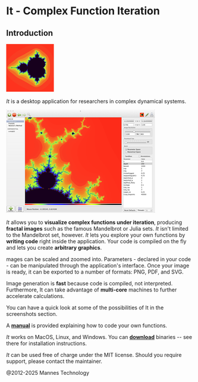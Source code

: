 # It - Complex Function Iteration

## Introduction

![Logo](img/mandi-128x128.png)

*It* is a desktop application for researchers in complex dynamical systems.

![Screenshot](img/screenshot.png)

*It* allows you to **visualize complex functions under iteration**, producing **fractal images** such as the famous Mandelbrot or Julia sets. *It* isn't limited to the Mandelbrot set, however. *It* lets you explore your own functions by **writing code** right inside the application. Your code is compiled on the fly and lets  you create **arbitrary graphics**.

mages can be scaled and zoomed into. Parameters - declared in your code - can be manipulated through the application's interface. Once your image is ready, it can be exported to a number of formats: PNG, PDF, and SVG.

Image generation is **fast** because code is compiled, not interpreted. Furthermore, It can take advantage of **multi-core** machines to further accelerate calculations.

You can have a quick look at some of the possibilities of It in the screenshots section. 

A [**manual**](doc/manual.md) is provided explaining how to code your own functions.

*It* works on MacOS, Linux, and Windows. You can **[download](doc/download.md)** binaries -- see there for installation instructions.

*It* can be used free of charge under the MIT license. Should you require support, please contact the maintainer.


@2012-2025 Mannes Technology
